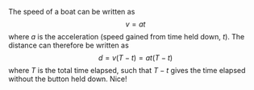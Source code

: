 The speed of a boat can be written as
$$ v = at$$
where $a$ is the acceleration (speed gained from time held down, $t$). The distance can therefore be written as
$$ d = v(T-t) = at(T-t) $$
where $T$ is the total time elapsed, such that $T-t$ gives the time elapsed without the button held down. Nice!